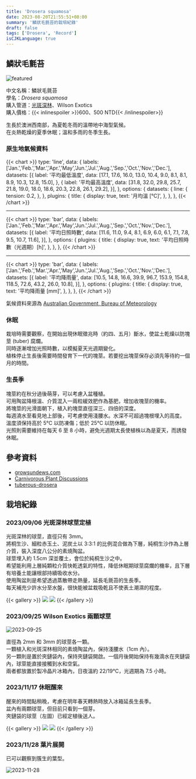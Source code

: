 ```yaml
---
title: 'Drosera squamosa'
date: 2023-08-20T21:55:51+08:00
summary: '鱗狀毛氈苔的栽培紀錄'
draft: false
tags: ['Drosera', 'Record']
isCJKLanguage: true
---
```


## 鱗狀毛氈苔

![featured](./images/2023-11-28.jpg)

中文名稱：鱗狀毛氈苔  
學名：*Drosera squamosa*  
購入管道：[光斑深林](https://www.facebook.com/HearsayCarnivorousPlant)、Wilson Exotics  
購入價格：{{< inlinespoiler >}}600、500 NTD{{< /inlinespoiler>}}

生長於澳洲西南部，為夏乾冬雨的溫帶地中海型氣候。  
在炎熱乾燥的夏季休眠；溫和多雨的冬季生長。

### 原生地氣候資料

{{< chart >}}
  type: 'line',
  data: {
    labels: ['Jan.','Feb.','Mar.','Apr.','May','Jun.','Jul.','Aug.','Sep.','Oct.','Nov.','Dec.'],
    datasets: [{
      label: '平均最低溫度',
      data: [17.1, 17.6, 16.0, 13.0, 10.4, 9.0, 8.1, 8.1, 8.9, 10.3, 12.8, 15.0],
    },
    {
      label: '平均最高溫度',
      data: [31.8, 32.0, 29.8, 25.7, 21.8, 19.0, 18.0, 18.6, 20.3, 22.8, 26.1, 29.2],
    }],
  },
  options: {
    datasets: {
      line: {
        tension: 0.2,
      },
    },
    plugins: {
      title: {
        display: true,
        text: '月均溫 [℃]',
      },
    },
  },
{{< /chart >}}

---

{{< chart >}}
  type: 'bar',
  data: {
    labels: ['Jan.','Feb.','Mar.','Apr.','May','Jun.','Jul.','Aug.','Sep.','Oct.','Nov.','Dec.'],
    datasets: [{
      label: '平均日照時數',
      data: [11.6, 11.0, 9.4, 8.1, 6.9, 6.0, 6.1, 7.1, 7.8, 9.5, 10.7, 11.6],
    }],
  },
  options: {
    plugins: {
      title: {
        display: true,
        text: '平均日照時數（光週期）[h]',
      },
    },
  },
{{< /chart >}}

---

{{< chart >}}
  type: 'bar',
  data: {
    labels: ['Jan.','Feb.','Mar.','Apr.','May','Jun.','Jul.','Aug.','Sep.','Oct.','Nov.','Dec.'],
    datasets: [{
      label: '平均降雨量',
      data: [10.5, 14.8, 16.6, 39.9, 96.7, 153.9, 154.8, 118.5, 72.6, 43.2, 26.0, 10.8],
    }],
  },
  options: {
    plugins: {
      title: {
        display: true,
        text: '平均降雨量 [mm]',
      },
    },
  },
{{< /chart >}}

氣候資料來源為 [Australian Government, Bureau of Meteorology](http://www.bom.gov.au/climate/averages/tables/cw_009021.shtml)

### 休眠

栽培時需要觀察，在開始出現休眠徵兆時（約四、五月）斷水，使盆土乾燥以防塊莖 (tuber) 腐爛。  
同時逐漸增加光照時數，以模擬夏天光週期變化。  
植株停止生長後需要時間發育下一代的塊莖。若要挖出塊莖保存必須先等待約一個月的時間。

### 生長季

塊莖約在秋分過後萌芽，可以考慮入盆種植。  
可用陶盆降根溫、介質混入一兩粒緩效肥作為基肥，增加收塊莖的機率。  
將塊莖的光滑面朝下，植入約塊莖直徑深三、四倍的深度。  
每週澆水至看見地上部後，可考慮使用淺腰水。水深不可超過塊根埋入的高度。  
溫度須保持高於 5℃ 以防凍傷；低於 25℃ 以防休眠。  
光照則需要維持在每天 6 至 8 小時，避免光週期太長使植株以為是夏天，而誘發休眠。

## 參考資料

- [growsundews.com](http://www.growsundews.com/Tuberous_drosera/Tuberous_drosera_growing_conditions.html)
- [Carnivorous Plant Discussions](https://terraforums.com/forums/threads/tuberous-drosera.137939/)
- [tuberous-drosera](http://www.tuberous-drosera.net/growseason.htm)

## 栽培紀錄

### 2023/09/06 光斑深林球莖定植

光斑深林的球莖，直徑只有 3mm。  
將桐生沙、細粒赤玉土、泥炭土以 3:3:1 的比例混合做為下層，純桐生沙作為上層介質，裝入深度八公分的素燒陶盆。  
球莖埋入約 1.5cm 深並覆土，會位於純桐生沙之中。  
希望能利用上層純顆粒介質快乾透氣的特性，降低休眠期球莖腐爛的機率，且下層有培養土能讓根部持續吸收水分。  
使用陶盆則是希望透過蒸散帶走熱量，延長毛氈苔的生長季。  
每天補充少許水分至水盤，很快能被盆栽吸乾且不使表土潮濕的程度。  

{{< gallery >}}
  <img src="./images/2023-09-06.jpg" class="grid-w50" />
  <img src="./images/2023-09-06(2).jpg" class="grid-w50" />
{{< /gallery >}}

### 2023/09/25 Wilson Exotics 兩顆球莖

![2023-09-25](./images/2023-09-25.jpg)

直徑為 2mm 和 3mm 的球莖各一顆。  
一顆植入和光斑深林相同的素燒陶盆內，保持淺腰水（1cm 內）。  
另一顆則是置於夾鏈袋內，保持夾鏈袋開啟。一個月後開始保持有幾滴水在夾鏈袋內，球莖能直接接觸到水和空氣。  
兩者都放置於製冷晶片冰箱內，日夜溫約 22/19℃，光週期為 7.5 小時。  

### 2023/11/17 休眠醒來

醒來的時間點稍晚，考慮在明年春天轉熱時放入冰箱延長生長季。  
盆內有兩顆球莖，但目前只看到一個芽。  
夾鏈袋的球莖（左圖）已經定植後送人。  

{{< gallery >}}
  <img src="./images/2023-11-17(1).jpg" class="grid-w50">
  <img src="./images/2023-11-17(2).jpg" class="grid-w50">
{{< /gallery >}}

### 2023/11/28 葉片展開

已可以觀察到簇生的葉型。  

![2023-11-28](./images/2023-11-28.jpg)
